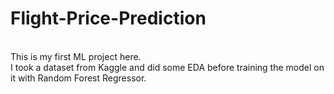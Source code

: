 # Flight-Price-Prediction
<br>
This is my first ML project here. 
<br>
I took a dataset from Kaggle and did some EDA before training the model on it with Random Forest Regressor.
